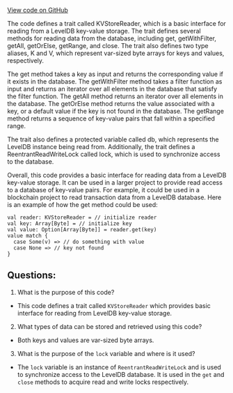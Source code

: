 [View code on GitHub](https://github.com/ergoplatform/ergo/avldb/src/main/scala/scorex/db/KVStoreReader.scala)

The code defines a trait called KVStoreReader, which is a basic interface for reading from a LevelDB key-value storage. The trait defines several methods for reading data from the database, including get, getWithFilter, getAll, getOrElse, getRange, and close. The trait also defines two type aliases, K and V, which represent var-sized byte arrays for keys and values, respectively.

The get method takes a key as input and returns the corresponding value if it exists in the database. The getWithFilter method takes a filter function as input and returns an iterator over all elements in the database that satisfy the filter function. The getAll method returns an iterator over all elements in the database. The getOrElse method returns the value associated with a key, or a default value if the key is not found in the database. The getRange method returns a sequence of key-value pairs that fall within a specified range.

The trait also defines a protected variable called db, which represents the LevelDB instance being read from. Additionally, the trait defines a ReentrantReadWriteLock called lock, which is used to synchronize access to the database.

Overall, this code provides a basic interface for reading data from a LevelDB key-value storage. It can be used in a larger project to provide read access to a database of key-value pairs. For example, it could be used in a blockchain project to read transaction data from a LevelDB database. Here is an example of how the get method could be used:

```
val reader: KVStoreReader = // initialize reader
val key: Array[Byte] = // initialize key
val value: Option[Array[Byte]] = reader.get(key)
value match {
  case Some(v) => // do something with value
  case None => // key not found
}
```
## Questions: 
 1. What is the purpose of this code?
- This code defines a trait called `KVStoreReader` which provides basic interface for reading from LevelDB key-value storage.

2. What types of data can be stored and retrieved using this code?
- Both keys and values are var-sized byte arrays.

3. What is the purpose of the `lock` variable and where is it used?
- The `lock` variable is an instance of `ReentrantReadWriteLock` and is used to synchronize access to the LevelDB database. It is used in the `get` and `close` methods to acquire read and write locks respectively.